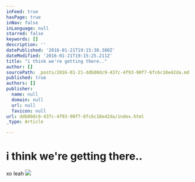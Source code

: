 ```yaml
---
inFeed: true
hasPage: true
inNav: false
inLanguage: null
starred: false
keywords: []
description: ''
datePublished: '2016-01-21T19:15:30.380Z'
dateModified: '2016-01-21T19:15:25.211Z'
title: "i think we're getting there.."
author: []
sourcePath: _posts/2016-01-21-ddb00dc9-437c-4f93-90f7-6fc6c18e42da.md
published: true
authors: []
publisher:
  name: null
  domain: null
  url: null
  favicon: null
url: ddb00dc9-437c-4f93-90f7-6fc6c18e42da/index.html
_type: Article

---
```

# i think we're getting there..

xo leah
![](https://s3-us-west-2.amazonaws.com/the-grid-img/p/2c8dfb2b8c64495be57a107a42d17237aafd2d04.jpg)